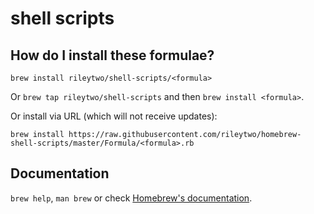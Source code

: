 # shell scripts

## How do I install these formulae?
`brew install rileytwo/shell-scripts/<formula>`

Or `brew tap rileytwo/shell-scripts` and then `brew install <formula>`.

Or install via URL (which will not receive updates):

```
brew install https://raw.githubusercontent.com/rileytwo/homebrew-shell-scripts/master/Formula/<formula>.rb
```

## Documentation
`brew help`, `man brew` or check [Homebrew's documentation](https://docs.brew.sh).
